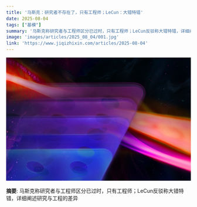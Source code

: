 ```yaml
---
title: '马斯克：研究者不存在了，只有工程师；LeCun：大错特错'
date: 2025-08-04
tags: ["基模"]
summary: '马斯克称研究者与工程师区分已过时，只有工程师；LeCun反驳称大错特错，详细阐述研究与工程的差异'
image: 'images/articles/2025_08_04/001.jpg'
link: 'https://www.jiqizhixin.com/articles/2025-08-04'
---
```

![马斯克：研究者不存在了，只有工程师；LeCun：大错特错](images/articles/2025_08_04/001.jpg)

**摘要**: 马斯克称研究者与工程师区分已过时，只有工程师；LeCun反驳称大错特错，详细阐述研究与工程的差异
